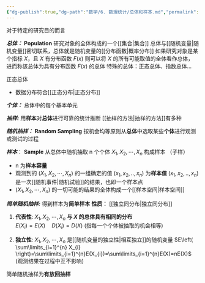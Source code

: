 ```yaml
---
{"dg-publish":true,"dg-path":"数学/6. 数理统计/总体和样本.md","permalink":"/数学/6. 数理统计/总体和样本/","dgPassFrontmatter":true,"noteIcon":"","created":"2024-05-21T15:20:28.234+08:00","updated":"2025-04-14T11:44:39.070+08:00"}
---
```


对于特定的研究目的而言

***总体：***    **Population**
研究对象的全体构成的一个[[集合\|集合]]
总体与[[随机变量\|随机变量]]密切联系，总体就是随机变量的[[分布函数\|概率分布]]
	如果研究对象是某个指标 $X$，且 $X$ 有分布函数 $F(x)$
	则可以将 $X$ 的所有可能取值的全体看作总体，
	进而称该总体为具有分布函数 $F(x)$ 的总体
特殊的总体：正态总体、指数总体...

正态总体
- 数据分布符合[[正态分布\|正态分布]]

***个体：***
总体中的每个基本单元

***抽样:***
用**样本**对**总体**进行可靠的统计推断
[[抽样的方法\|抽样的方法]]有多种

***随机抽样：***   **Random Sampling**
按机会均等原则从**总体**中选取某些**个体**进行观测或测试的过程

***样本***： **Sample**
从总体中随机抽取 n 个个体 $X_{1},X_{2},\cdots,X_{n}$ 构成样本 （子样）
- n 为**样本容量** 
- 观测到的 $(X_{1},X_{2},\cdots,X_{n})$ 的一组确定的值 $(x_{1},x_{2},..,x_{n})$ 为**样本值**
	$(x_{1},x_{2},..,x_{n})$ 是一次[[随机事件\|随机试验]]的结果，也即一个样本点
-  $(X_{1},X_{2},\cdots,X_{n})$ 的一切可能的结果的全体构成一个[[样本空间\|样本空间]]

***简单随机抽样:***
得到样本为**简单样本**
**性质：**  [[独立同分布\|独立同分布]]
1. **代表性**:
	$X_{1},X_{2},\cdots,X_{n}$ **与 $X$ 的总体具有相同的分布**   
	$E(X_{i})=E(X)\quad D(X_{i})=D(X)$
	(指每一个个体被抽取的机会相等)

2. **独立性**:
	$X_{1},X_{2},\cdots,X_{n}$ 是[[随机变量的独立性\|相互独立]]的随机变量
	$E\left( \sum\limits_{i=1}^{n}  X_{i} \right)=\sum\limits_{i=1}^{n}E(X_{i})=\sum\limits_{i=1}^{n}E(X)=nE(X)$
	(观测结果在过程中互不影响)

简单随机抽样为**有放回抽样**

